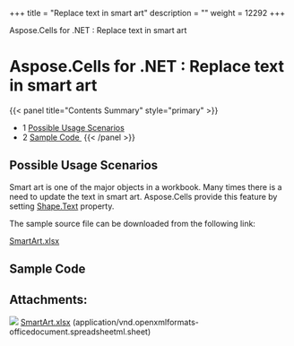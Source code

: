 +++
title = "Replace text in smart art" 
description = "" 
weight = 12292 
+++

Aspose.Cells for .NET : Replace text in smart art  

# Aspose.Cells for .NET : Replace text in smart art


{{< panel title="Contents Summary" style="primary" >}}
*   1 [Possible Usage Scenarios](#Replacetextinsmartart-PossibleUsageScenarios)
*   2 [Sample Code ](#Replacetextinsmartart-SampleCode)
{{< /panel >}}
 

## Possible Usage Scenarios

Smart art is one of the major objects in a workbook. Many times there is a need to update the text in smart art. Aspose.Cells provide this feature by setting [Shape.Text](https://apireference.aspose.com/net/cells/aspose.cells.drawing/shape/properties/text) property.

The sample source file can be downloaded from the following link:

[SmartArt.xlsx](https://docs2.aspose.com/cells/net/attachments/77365366/77496338.xlsx)

## Sample Code 

## Attachments:

![](https://docs2.aspose.com/cells/net/images/icons/bullet_blue.gif) [SmartArt.xlsx](https://docs2.aspose.com/cells/net/attachments/77365366/77496338.xlsx) (application/vnd.openxmlformats-officedocument.spreadsheetml.sheet)  

